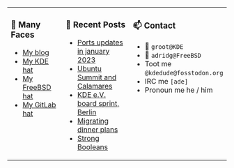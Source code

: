 
<table><tr>
  
<td valign="top" width="30%">
  
### 🙋 Many Faces

- [My blog](https://euroquis.nl/bobulate/)
- [My KDE hat](https://invent.kde.org/adridg)
- [My FreeBSD hat](https://wiki.freebsd.org/AdriaanDeGroot)
- [My GitLab hat](https://gitlab.com/adriaandegroot)
</td>

<td valign="top" width="40%">
  
### 💬 Recent Posts

<!-- BLOG-POST-LIST:START -->
- [Ports updates in january 2023](https://euroquis.nl//freebsd/2023/01/24/ports.html)
- [Ubuntu Summit and Calamares](https://euroquis.nl//calamares/2023/01/21/ubuntu.html)
- [KDE e.V. board sprint, Berlin](https://euroquis.nl//kde/2022/12/01/board.html)
- [Migrating dinner plans](https://euroquis.nl//blabla/2022/11/29/foods.html)
- [Strong Booleans](https://euroquis.nl//blabla/2022/11/21/strong-bool.html)
<!-- BLOG-POST-LIST:END -->
</td>

<td valign="top" width="30%">
  
### 📫 Contact

- 📧 `groot@KDE`
- 📧 `adridg@FreeBSD`
- Toot me `@kdedude@fosstodon.org`
- IRC me `[ade]`
- Pronoun me he / him
</td>

</tr></table>

